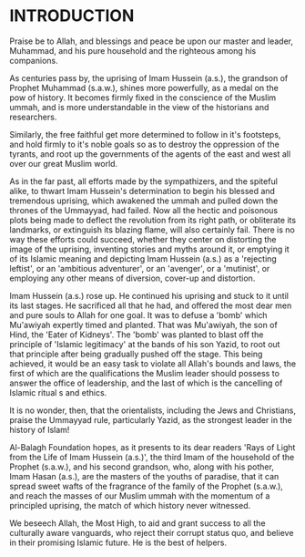 INTRODUCTION
============

Praise be to Allah, and blessings and peace be upon our master and
leader, Muhammad, and his pure household and the righteous among his
companions.

As centuries pass by, the uprising of Imam Hussein (a.s.), the grandson
of Prophet Muhammad (s.a.w.), shines more powerfully, as a medal on the
pow of history. It becomes firmly fixed in the conscience of the Muslim
ummah, and is more understandable in the view of the historians and
researchers.

Similarly, the free faithful get more determined to follow in it's
footsteps, and hold firmly to it's noble goals so as to destroy the
oppression of the tyrants, and root up the governments of the agents of
the east and west all over our great Muslim world.

As in the far past, all efforts made by the sympathizers, and the
spiteful alike, to thwart Imam Hussein's determination to begin his
blessed and tremendous uprising, which awakened the ummah and pulled
down the thrones of the Ummayyad, had failed. Now all the hectic and
poisonous plots being made to deflect the revolution from its right
path, or obliterate its landmarks, or extinguish its blazing flame, will
also certainly fail. There is no way these efforts could succeed,
whether they center on distorting the image of the uprising, inventing
stories and myths around it, or emptying it of its Islamic meaning and
depicting Imam Hussein (a.s.) as a 'rejecting leftist', or an 'ambitious
adventurer', or an 'avenger', or a 'mutinist', or employing any other
means of diversion, cover-up and distortion.

Imam Hussein (a.s.) rose up. He continued his uprising and stuck to it
until its last stages. He sacrificed all that he had, and offered the
most dear men and pure souls to Allah for one goal. It was to defuse a
'bomb' which Mu'awiyah expertly timed and planted. That was Mu'awiyah,
the son of Hind, the 'Eater of Kidneys'. The 'bomb' was planted to blast
off the principle of 'Islamic legitimacy' at the bands of his son Yazid,
to root out that principle after being gradually pushed off the stage.
This being achieved, it would be an easy task to violate all Allah's
bounds and laws, the first of which are the qualifications the Muslim
leader should possess to answer the office of leadership, and the last
of which is the cancelling of Islamic ritual s and ethics.

It is no wonder, then, that the orientalists, including the Jews and
Christians, praise the Ummayyad rule, particularly Yazid, as the
strongest leader in the history of Islam!

Al-Balagh Foundation hopes, as it presents to its dear readers 'Rays of
Light from the Life of Imam Hussein (a.s.)', the third Imam of the
household of the Prophet (s.a.w.), and his second grandson, who, along
with his pother, Imam Hasan (a.s.), are the masters of the youths of
paradise, that it can spread sweet wafts of the fragrance of the family
of the Prophet (s.a.w.), and reach the masses of our Muslim ummah with
the momentum of a principled uprising, the match of which history never
witnessed.

We beseech Allah, the Most High, to aid and grant success to all the
culturally aware vanguards, who reject their corrupt status quo, and
believe in their promising Islamic future. He is the best of helpers.


